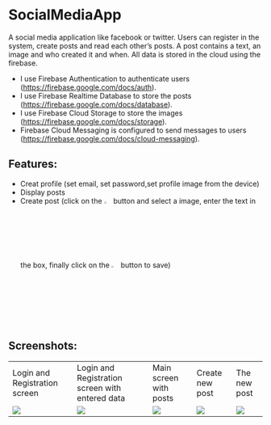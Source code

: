 # SocialMediaApp

A social media application like facebook or twitter. Users can register in the system, create posts and read each other’s posts. A post contains a text, an image and who created it and when. All data is stored in the cloud using the firebase.

* I use Firebase Authentication to authenticate users (https://firebase.google.com/docs/auth). 
* I use Firebase Realtime Database to store the posts (https://firebase.google.com/docs/database). 
* I use Firebase Cloud Storage to store the images (https://firebase.google.com/docs/storage). 
* Firebase Cloud Messaging is configured to send messages to users (https://firebase.google.com/docs/cloud-messaging).

## Features:
* Creat profile (set email, set password,set profile image from the device)
* Display posts
* Create post (click on the <img src="https://user-images.githubusercontent.com/67823654/87422922-c90f0000-c5d9-11ea-9a7f-e22a72408c52.png" height="3%" width="3%"> button and select a image, enter the text in the box, finally click on the <img src="https://user-images.githubusercontent.com/67823654/87423395-826dd580-c5da-11ea-8bb7-5c4c2304f5d4.png" height="3%" width="3%"> button to save)

## Screenshots:
<table>
  <tr>
    <td>Login and Registration screen</td>
    <td>Login and Registration screen with entered data</td>
    <td>Main screen with posts</td>
    <td>Create new post</td>
    <td>The new post</td>
  </tr>
  <tr>
    <td><img src="https://user-images.githubusercontent.com/67823654/87419449-cc9f8880-c5d3-11ea-973d-e544aa9ae6dd.jpg"></td>
    <td><img src="https://user-images.githubusercontent.com/67823654/87419450-cd381f00-c5d3-11ea-9d2c-c3c48e449d9b.jpg"></td>
    <td><img src="https://user-images.githubusercontent.com/67823654/87419451-cdd0b580-c5d3-11ea-9e40-dde7eefd103b.jpg"></td>
    <td><img src="https://user-images.githubusercontent.com/67823654/87419452-ce694c00-c5d3-11ea-9ee3-f3a22e7bf2c6.jpg"></td>
    <td><img src="https://user-images.githubusercontent.com/67823654/87419455-cf9a7900-c5d3-11ea-94b0-44f93a419872.jpg"></td>
  </tr>
 </table>
